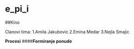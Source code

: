 # e_pi_i
##Kino

Clanovi tima:
1.Amila Jakubovic 
2.Emina Medar
3.Nejla Smajic

**Procesi**
####**Formiranje ponude**
